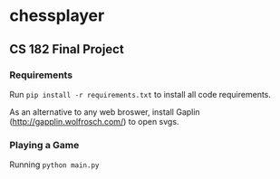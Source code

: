 # chessplayer
## CS 182 Final Project

### Requirements
Run `pip install -r requirements.txt` to install all code requirements.

As an alternative to any web broswer, install Gaplin (http://gapplin.wolfrosch.com/) to open svgs.

### Playing a Game
Running `python main.py` 
